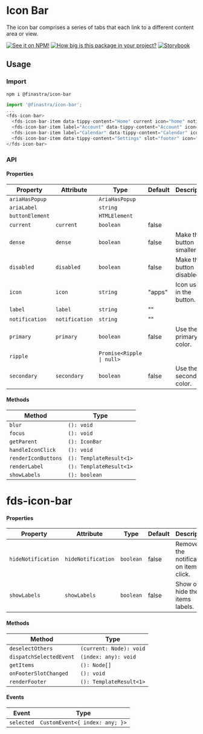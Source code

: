 # Icon Bar
The icon bar comprises a series of tabs that each link to a different content area or view.

[![See it on NPM!](https://img.shields.io/npm/v/@finastra/icon-bar?style=for-the-badge)](https://www.npmjs.com/package/@finastra/icon-bar)
[![How big is this package in your project?](https://img.shields.io/bundlephobia/minzip/@finastra/icon-bar?style=for-the-badge)](https://bundlephobia.com/result?p=@finastra/icon-bar')
[![Storybook](https://shields.io/badge/-Play%20with%20this%20web%20component-2a0481?logo=storybook&style=for-the-badge)](https://finastra.github.io/finastra-design-system/?path=/story/components-icon-bar--default)

## Usage

### Import

```
npm i @finastra/icon-bar
```

```ts
import '@finastra/icon-bar';
...
<fds-icon-bar>
  <fds-icon-bar-item data-tippy-content="Home" current icon="home" notification="2"></fds-icon-bar-item>
  <fds-icon-bar-item label="Account" data-tippy-content="Account" icon="credit_card"></fds-icon-bar-item>
  <fds-icon-bar-item label="Calendar" data-tippy-content="Calendar" icon="event" notification="1"></fds-icon-bar-item>
  <fds-icon-bar-item data-tippy-content="Settings" slot="footer" icon="settings"></fds-icon-bar-item>
</fds-icon-bar>
```


### API
<!-- DOC -->
#### Properties

| Property        | Attribute      | Type                      | Default | Description               |
|-----------------|----------------|---------------------------|---------|---------------------------|
| `ariaHasPopup`  |                | `AriaHasPopup`            |         |                           |
| `ariaLabel`     |                | `string`                  |         |                           |
| `buttonElement` |                | `HTMLElement`             |         |                           |
| `current`       | `current`      | `boolean`                 | false   |                           |
| `dense`         | `dense`        | `boolean`                 | false   | Make the button smaller.  |
| `disabled`      | `disabled`     | `boolean`                 | false   | Make the button disabled. |
| `icon`          | `icon`         | `string`                  | "apps"  | Icon used in the button.  |
| `label`         | `label`        | `string`                  | ""      |                           |
| `notification`  | `notification` | `string`                  | ""      |                           |
| `primary`       | `primary`      | `boolean`                 | false   | Use the primary color.    |
| `ripple`        |                | `Promise<Ripple \| null>` |         |                           |
| `secondary`     | `secondary`    | `boolean`                 | false   | Use the secondary color.  |

#### Methods

| Method              | Type                    |
|---------------------|-------------------------|
| `blur`              | `(): void`              |
| `focus`             | `(): void`              |
| `getParent`         | `(): IconBar`           |
| `handleIconClick`   | `(): void`              |
| `renderIconButtons` | `(): TemplateResult<1>` |
| `renderLabel`       | `(): TemplateResult<1>` |
| `showLabels`        | `(): boolean`           |


# fds-icon-bar

#### Properties

| Property           | Attribute          | Type      | Default | Description                             |
|--------------------|--------------------|-----------|---------|-----------------------------------------|
| `hideNotification` | `hideNotification` | `boolean` | false   | Removes the notification on item click. |
| `showLabels`       | `showLabels`       | `boolean` | false   | Show or hide the items labels.          |

#### Methods

| Method                  | Type                    |
|-------------------------|-------------------------|
| `deselectOthers`        | `(current: Node): void` |
| `dispatchSelectedEvent` | `(index: any): void`    |
| `getItems`              | `(): Node[]`            |
| `onFooterSlotChanged`   | `(): void`              |
| `renderFooter`          | `(): TemplateResult<1>` |

#### Events

| Event      | Type                           |
|------------|--------------------------------|
| `selected` | `CustomEvent<{ index: any; }>` |
<!-- /DOC -->